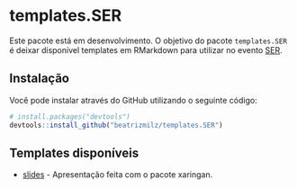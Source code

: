
<!-- README.md is generated from README.Rmd. Please edit that file -->

# templates.SER

<!-- badges: start -->
<!-- badges: end -->

Este pacote está em desenvolvimento. O objetivo do pacote
`templates.SER` é deixar disponível templates em RMarkdown para utilizar
no evento [SER](http://ser.uff.br/).

## Instalação

Você pode instalar através do GitHub utilizando o seguinte código:

``` r
# install.packages("devtools")
devtools::install_github("beatrizmilz/templates.SER")
```

## Templates disponíveis

-   [slides](https://exemplo-slide-ser.netlify.app/skeleton.html) -
    Apresentação feita com o pacote xaringan.
